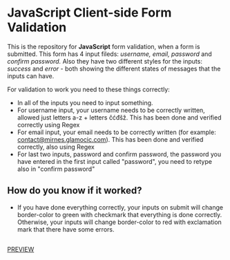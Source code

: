 # JavaScript Client-side Form Validation
This is the repository for **JavaScript** form validation, when a form is submitted. 
This form has 4 input fileds: *username, email, password* and *confirm password.*
Also they have two different styles for the inputs: *success* and *error* - both showing the different states of messages that the inputs can have.


For validation to work you need to these things correctly: 
* In all of the inputs you need to input something. 
* For username input, your username needs to be correctly written, allowed just letters a-z + letters čćđšž. This has been done and verified correctly using Regex
* For email input, your email needs to be correctly written (for example: contact@mirnes.glamocic.com). This has been done and verified correctly, also using Regex
* For last two inputs, password and confirm password, the password you have entered in the first input called "password", you need to retype also in "confirm password"
## How do you know if it worked?
* If you have done everything correctly, your inputs on submit will change border-color to green with checkmark that everything is done correctly. Otherwise, your inputs will change border-color to red with exclamation mark that there have some errors.
##
[PREVIEW](https://full-stack-web-developer-and-designer.github.io/FormValidation.js/)


